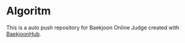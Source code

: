 # Algoritm
This is a auto push repository for Baekjoon Online Judge created with [BaekjoonHub](https://github.com/BaekjoonHub/BaekjoonHub).
